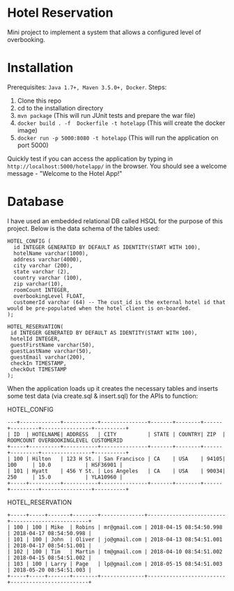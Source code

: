 # Hotel Reservation
Mini project to implement a system that allows a configured level of overbooking.

# Installation
  Prerequisites: `Java 1.7+, Maven 3.5.0+, Docker`. 
  Steps:
   1. Clone this repo
   2. cd to the installation directory
   3. `mvn package` (This will run JUnit tests and prepare the war file)
   4. `docker build . -f  Dockerfile -t hotelapp` (This will create the docker image)
   5. `docker run -p 5000:8080 -t hotelapp` (This will run the application on port 5000)
   
Quickly test if you can access the application by typing in `http://localhost:5000/hotelapp/` in the browser. You should see a welcome message - "Welcome to the Hotel App!"
   
   
# Database
I have used an embedded relational DB called HSQL for the purpose of this project. Below is the data schema of the tables used:
```
HOTEL_CONFIG (
  id INTEGER GENERATED BY DEFAULT AS IDENTITY(START WITH 100),
  hotelName varchar(1000),
  address varchar(4000),
  city varchar (200),
  state varchar (2),
  country varchar (100),
  zip varchar(10),
  roomCount INTEGER,
  overbookingLevel FLOAT,
  customerId varchar (64) -- The cust_id is the external hotel id that would be pre-populated when the hotel client is on-boarded.
);
```
```
HOTEL_RESERVATION(
 id INTEGER GENERATED BY DEFAULT AS IDENTITY(START WITH 100),
 hotelId INTEGER,
 guestFirstName varchar(50),
 guestLastName varchar(50),
 guestEmail varchar(200),
 checkIn TIMESTAMP,
 checkOut TIMESTAMP
);
```
When the application loads up it creates the necessary tables and inserts some test data (via create.sql & insert.sql) for the APIs to function:

HOTEL_CONFIG
```
---+-------------+-----------+---------------+-------+--------+------+---------+----------------+----------+
| ID  | HOTELNAME| ADDRESS   | CITY          | STATE | COUNTRY| ZIP  | ROOMCOUNT OVERBOOKINGLEVEL CUSTOMERID
+-----+----------+-----------+---------------+-------+--------+------+---------+----------------+----------+
| 100 | Hilton   | 123 H St. | San Francisco | CA    | USA    | 94105| 100     | 10.0           | HSF36901 |
| 101 | Hyatt    | 456 Y St. | Los Angeles   | CA    | USA    | 90034| 250     | 15.0           | YLA10960 |
+-----+----------+-----------+---------------+-------+--------+------+---------+----------------+----------+
```
HOTEL_RESERVATION
```
+-----+-----+-------+--------+--------------+-------------------------+-------------------------+
| 100 | 100 | Mike  | Robins | mr@gmail.com | 2018-04-15 08:54:50.998 | 2018-04-17 08:54:50.998 |
| 101 | 100 | John  | Oliver | jo@gmail.com | 2018-04-13 08:54:51.001 | 2018-04-17 08:54:51.001 |
| 102 | 100 | Tim   | Martin | tm@gmail.com | 2018-04-10 08:54:51.002 | 2018-04-15 08:54:51.002 |
| 103 | 100 | Larry | Page   | lp@gmail.com | 2018-05-15 08:54:51.003 | 2018-05-20 08:54:51.003 |
+-----+-----+-------+--------+--------------+-------------------------+-------------------------+
```

